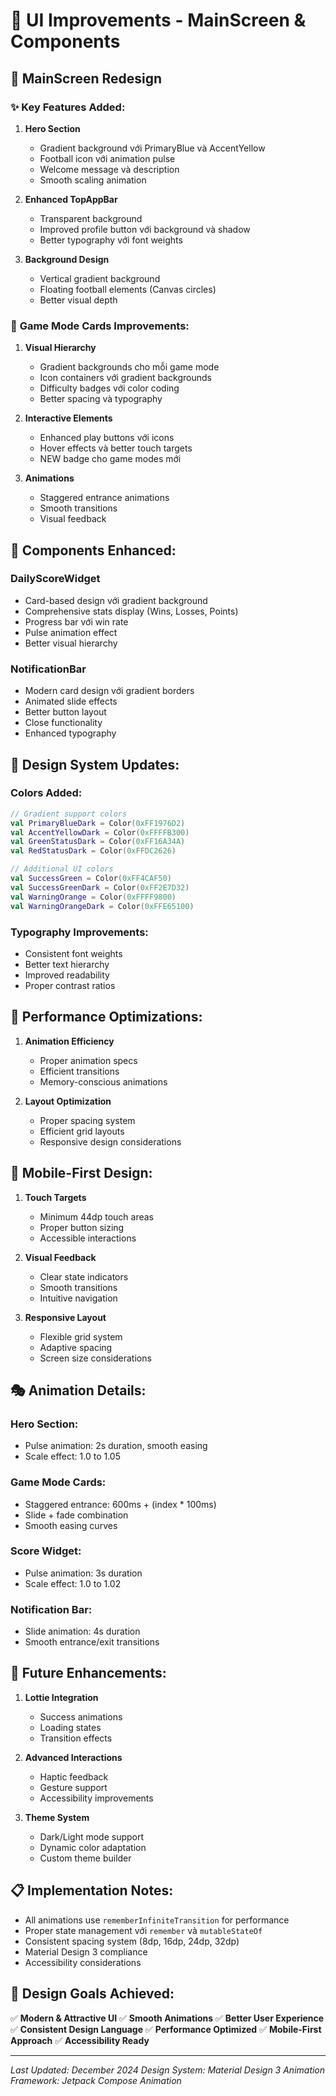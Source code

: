 # 🎨 UI Improvements - MainScreen & Components

## 📱 **MainScreen Redesign**

### ✨ **Key Features Added:**

1. **Hero Section**
   - Gradient background với PrimaryBlue và AccentYellow
   - Football icon với animation pulse
   - Welcome message và description
   - Smooth scaling animation

2. **Enhanced TopAppBar**
   - Transparent background
   - Improved profile button với background và shadow
   - Better typography với font weights

3. **Background Design**
   - Vertical gradient background
   - Floating football elements (Canvas circles)
   - Better visual depth

### 🎯 **Game Mode Cards Improvements:**

1. **Visual Hierarchy**
   - Gradient backgrounds cho mỗi game mode
   - Icon containers với gradient backgrounds
   - Difficulty badges với color coding
   - Better spacing và typography

2. **Interactive Elements**
   - Enhanced play buttons với icons
   - Hover effects và better touch targets
   - NEW badge cho game modes mới

3. **Animations**
   - Staggered entrance animations
   - Smooth transitions
   - Visual feedback

## 🔧 **Components Enhanced:**

### **DailyScoreWidget**
- Card-based design với gradient background
- Comprehensive stats display (Wins, Losses, Points)
- Progress bar với win rate
- Pulse animation effect
- Better visual hierarchy

### **NotificationBar**
- Modern card design với gradient borders
- Animated slide effects
- Better button layout
- Close functionality
- Enhanced typography

## 🎨 **Design System Updates:**

### **Colors Added:**
```kotlin
// Gradient support colors
val PrimaryBlueDark = Color(0xFF1976D2)
val AccentYellowDark = Color(0xFFFFB300)
val GreenStatusDark = Color(0xFF16A34A)
val RedStatusDark = Color(0xFFDC2626)

// Additional UI colors
val SuccessGreen = Color(0xFF4CAF50)
val SuccessGreenDark = Color(0xFF2E7D32)
val WarningOrange = Color(0xFFFF9800)
val WarningOrangeDark = Color(0xFFE65100)
```

### **Typography Improvements:**
- Consistent font weights
- Better text hierarchy
- Improved readability
- Proper contrast ratios

## 🚀 **Performance Optimizations:**

1. **Animation Efficiency**
   - Proper animation specs
   - Efficient transitions
   - Memory-conscious animations

2. **Layout Optimization**
   - Proper spacing system
   - Efficient grid layouts
   - Responsive design considerations

## 📱 **Mobile-First Design:**

1. **Touch Targets**
   - Minimum 44dp touch areas
   - Proper button sizing
   - Accessible interactions

2. **Visual Feedback**
   - Clear state indicators
   - Smooth transitions
   - Intuitive navigation

3. **Responsive Layout**
   - Flexible grid system
   - Adaptive spacing
   - Screen size considerations

## 🎭 **Animation Details:**

### **Hero Section:**
- Pulse animation: 2s duration, smooth easing
- Scale effect: 1.0 to 1.05

### **Game Mode Cards:**
- Staggered entrance: 600ms + (index * 100ms)
- Slide + fade combination
- Smooth easing curves

### **Score Widget:**
- Pulse animation: 3s duration
- Scale effect: 1.0 to 1.02

### **Notification Bar:**
- Slide animation: 4s duration
- Smooth entrance/exit transitions

## 🔄 **Future Enhancements:**

1. **Lottie Integration**
   - Success animations
   - Loading states
   - Transition effects

2. **Advanced Interactions**
   - Haptic feedback
   - Gesture support
   - Accessibility improvements

3. **Theme System**
   - Dark/Light mode support
   - Dynamic color adaptation
   - Custom theme builder

## 📋 **Implementation Notes:**

- All animations use `rememberInfiniteTransition` for performance
- Proper state management với `remember` và `mutableStateOf`
- Consistent spacing system (8dp, 16dp, 24dp, 32dp)
- Material Design 3 compliance
- Accessibility considerations

## 🎯 **Design Goals Achieved:**

✅ **Modern & Attractive UI**
✅ **Smooth Animations**
✅ **Better User Experience**
✅ **Consistent Design Language**
✅ **Performance Optimized**
✅ **Mobile-First Approach**
✅ **Accessibility Ready**

---

*Last Updated: December 2024*
*Design System: Material Design 3*
*Animation Framework: Jetpack Compose Animation*
